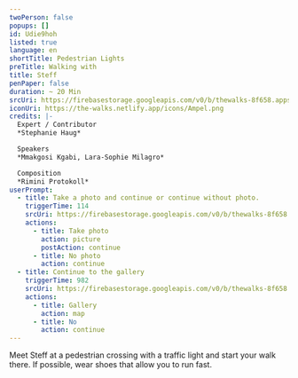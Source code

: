 ```yaml
---
twoPerson: false
popups: []
id: Udie9hoh
listed: true
language: en
shortTitle: Pedestrian Lights
preTitle: Walking with
title: Steff
penPaper: false
duration: ~ 20 Min
srcUri: https://firebasestorage.googleapis.com/v0/b/thewalks-8f658.appspot.com/o/mp3%2Fv0%2Fen_Udie9hoh%2Fen_Udie9hoh.mp3?alt=media&token=5ffd14db-3d37-4ac6-8c01-31cdbcf21dc3
iconUri: https://the-walks.netlify.app/icons/Ampel.png
credits: |-
  Expert / Contributor
  *Stephanie Haug*

  Speakers
  *Mmakgosi Kgabi, Lara-Sophie Milagro*

  Composition
  *Rimini Protokoll*
userPrompt:
  - title: Take a photo and continue or continue without photo.
    triggerTime: 114
    srcUri: https://firebasestorage.googleapis.com/v0/b/thewalks-8f658.appspot.com/o/mp3%2Fv0%2Fen_Udie9hoh%2Fen_Udie9hoh_loop_1.mp3?alt=media&token=a4d3c98e-d01b-4638-b307-6709e3babc7b
    actions:
      - title: Take photo
        action: picture
        postAction: continue
      - title: No photo
        action: continue
  - title: Continue to the gallery
    triggerTime: 982
    srcUri: https://firebasestorage.googleapis.com/v0/b/thewalks-8f658.appspot.com/o/static%2Fmedias%2Fmulti_Zeubeel8_loop.mp3?alt=media&token=88349085-3303-48b9-bdc6-fd7b09519a26
    actions:
      - title: Gallery
        action: map
      - title: No
        action: continue
---
```

Meet Steff at a pedestrian crossing with a traffic light and start your walk there. If possible, wear shoes that allow you to run fast.
